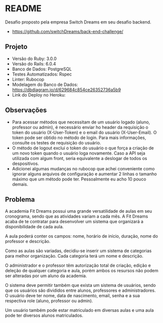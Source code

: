 # README

Desafio proposto pela empresa Switch Dreams em seu desafio backend.
- https://github.com/switchDreams/back-end-challenge/

## Projeto
- Versão do Ruby: 3.0.0
- Versão do Rails: 6.0.4
- Banco de Dados: PostgreSQL
- Testes Automatizados: Rspec
- Linter: Rubocop
- Modelagem do Banco de Dados: https://dbdiagram.io/d/629684c854ce26352736a5b9
- Link do Deploy no Heroku:

## Observações
- Para acessar métodos que necessitam de um usuário logado (aluno, professor ou admin), é necessário enviar ho header da requisição o token do usuário (X-User-Token) e o email do usuário (X-User-Email). O token pode ser obtido no método de login. Para mais informações, consulte os testes de requisição do usuário.
- O método de logout exclui o token do usuário o que força a criação de um novo token quando o usuário loga novamente. Caso a API seja utilizada com algum front, seria equivalente a deslogar de todos os despositivos.
- Adicionei algumas mudanças no rubocop que achei conveniente como ignorar alguns arquivos de configuração e aumentar 2 linhas o tamanho máximo que um método pode ter. Pessoalmente eu acho 10 pouco demais.

## Problema

A academia Fit Dreams possui uma grande versatilidade de aulas em seu cronograma, sendo que as atividades variam a cada mês. A Fit Dreams acaba de te contratar para desenvolver um sistema que organizará a disponibilidade de cada aula.

A aula poderá conter os campos: nome, horário de início, duração, nome do professor e descrição.

Como as aulas são variadas, decidiu-se inserir um sistema de categorias para melhor organização. Cada categoria terá um nome e descrição.

O administrador e o professor têm autorização total de criação, edição e deleção de qualquer categoria e aula, porém ambos os resursos não podem ser alteradas por um aluno da academia.

O sistema deve permitir também que exista um sistema de usuários, sendo que os usuários são divididos entre alunos, professores e administradores. O usuário deve ter nome, data de nascimento, email, senha e a sua respectiva role (aluno, professor ou admin).

Um usuário também pode estar matriculado em diversas aulas e uma aula pode ter diversos alunos matriculados.
